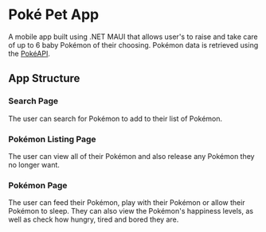 # Poké Pet App

A mobile app built using .NET MAUI that allows user's to raise and take care of up to 6 baby Pokémon of their choosing. Pokémon data is retrieved using the [PokéAPI](https://pokeapi.co/).

## App Structure

### Search Page

The user can search for Pokémon to add to their list of Pokémon.

### Pokémon Listing Page

The user can view all of their Pokémon and also release any Pokémon they no longer want.

### Pokémon Page

The user can feed their Pokémon, play with their Pokémon or allow their Pokémon to sleep. They can also view the Pokémon's happiness levels, as well as check how hungry, tired and bored they are.